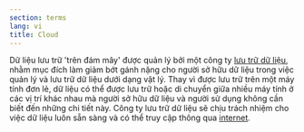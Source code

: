 ```yaml
---
section: terms
lang: vi
title: Cloud
---
```


Dữ liệu lưu trữ 'trên đám mây' được quản lý bởi một công ty [lưu trữ dữ liệu](../host/), nhằm mục đích làm giảm bớt gánh nặng cho người sở hữu dữ liệu trong việc quản lý và lưu trữ dữ liệu dưới dạng vật lý. Thay vì được lưu trữ trên một máy tính đơn lẻ, dữ liệu có thể được lưu trữ hoặc di chuyển giữa nhiều máy tính ở các vị trí khác nhau mà người sở hữu dữ liệu và người sử dụng không cần biết đến những chi tiết này. Công ty lưu trữ dữ liệu sẽ chịu trách nhiệm cho việc dữ liệu luôn sẵn sàng và có thể truy cập thông qua [internet](../internet/).


